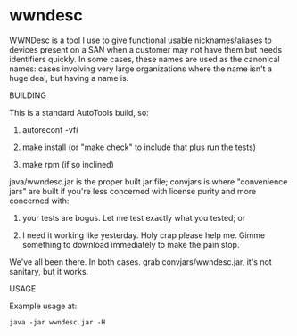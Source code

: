 wwndesc
=======

WWNDesc is a tool I use to give functional usable nicknames/aliases to devices present on a SAN when a customer may not have them but needs identifiers quickly.  In some cases, these names are used as the canonical names: cases involving very large organizations where the name isn't a huge deal, but having a name is.


BUILDING

This is a standard AutoTools build, so:

1) autoreconf -vfi

2) make install (or "make check" to include that plus run the tests)

3) make rpm (if so inclined)


java/wwndesc.jar is the proper built jar file; convjars is where "convenience jars" are built if 
you're less concerned with license purity and more concerned with:

1) your tests are bogus.  Let me test exactly what you tested; or

2) I need it working like yesterday.  Holy crap please help me.
      Gimme something to download immediately to make the pain stop.


We've all been there.  In both cases.  grab convjars/wwndesc.jar, it's not sanitary, but it works.


USAGE

Example usage at:

    java -jar wwndesc.jar -H

